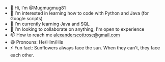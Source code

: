 - 👋 Hi, I’m @Mugmugmug81
- 👀 I’m interested in learning how to code with Python and Java (for Google scripts)
- 🌱 I’m currently learning Java and SQL
- 💞️ I’m looking to collaborate on anything, I'm open to experience
- 📫 How to reach me alexanderscottrose@gmail.com
- 😄 Pronouns: He/Him/His
- ⚡ Fun fact: Sunflowers always face the sun.  When they can't, they face each other.

<!---
Mugmugmug81/Mugmugmug81 is a ✨ special ✨ repository because its `README.md` (this file) appears on your GitHub profile.
You can click the Preview link to take a look at your changes.
--->
